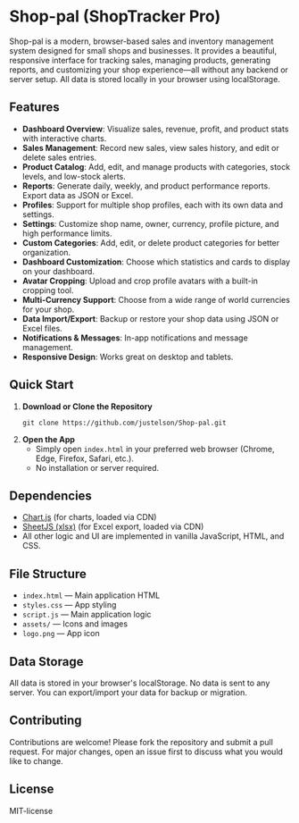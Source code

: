 # Shop-pal (ShopTracker Pro)

Shop-pal is a modern, browser-based sales and inventory management system designed for small shops and businesses. It provides a beautiful, responsive interface for tracking sales, managing products, generating reports, and customizing your shop experience—all without any backend or server setup. All data is stored locally in your browser using localStorage.

## Features

- **Dashboard Overview**: Visualize sales, revenue, profit, and product stats with interactive charts.
- **Sales Management**: Record new sales, view sales history, and edit or delete sales entries.
- **Product Catalog**: Add, edit, and manage products with categories, stock levels, and low-stock alerts.
- **Reports**: Generate daily, weekly, and product performance reports. Export data as JSON or Excel.
- **Profiles**: Support for multiple shop profiles, each with its own data and settings.
- **Settings**: Customize shop name, owner, currency, profile picture, and high performance limits.
- **Custom Categories**: Add, edit, or delete product categories for better organization.
- **Dashboard Customization**: Choose which statistics and cards to display on your dashboard.
- **Avatar Cropping**: Upload and crop profile avatars with a built-in cropping tool.
- **Multi-Currency Support**: Choose from a wide range of world currencies for your shop.
- **Data Import/Export**: Backup or restore your shop data using JSON or Excel files.
- **Notifications & Messages**: In-app notifications and message management.
- **Responsive Design**: Works great on desktop and tablets.

## Quick Start

1. **Download or Clone the Repository**
   ```
   git clone https://github.com/justelson/Shop-pal.git
   ```
2. **Open the App**
   - Simply open `index.html` in your preferred web browser (Chrome, Edge, Firefox, Safari, etc.).
   - No installation or server required.

## Dependencies

- [Chart.js](https://www.chartjs.org/) (for charts, loaded via CDN)
- [SheetJS (xlsx)](https://sheetjs.com/) (for Excel export, loaded via CDN)
- All other logic and UI are implemented in vanilla JavaScript, HTML, and CSS.

## File Structure

- `index.html` — Main application HTML
- `styles.css` — App styling
- `script.js` — Main application logic
- `assets/` — Icons and images
- `logo.png` — App icon

## Data Storage

All data is stored in your browser's localStorage. No data is sent to any server. You can export/import your data for backup or migration.

## Contributing

Contributions are welcome! Please fork the repository and submit a pull request. For major changes, open an issue first to discuss what you would like to change.

## License

MIT-license 